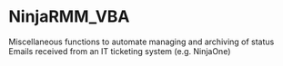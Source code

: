 # NinjaRMM_VBA
Miscellaneous functions to automate managing and archiving of status Emails received from an IT ticketing system (e.g. NinjaOne)
